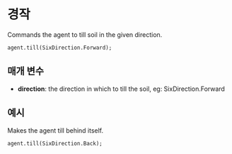 # 경작

Commands the agent to till soil in the given direction.

```sig
agent.till(SixDirection.Forward);
```

## 매개 변수

* **direction**: the direction in which to till the soil, eg: SixDirection.Forward

## 예시

Makes the agent till behind itself.

```blocks
agent.till(SixDirection.Back);
```